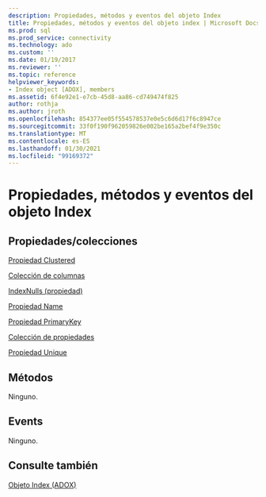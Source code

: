 ```yaml
---
description: Propiedades, métodos y eventos del objeto Index
title: Propiedades, métodos y eventos del objeto index | Microsoft Docs
ms.prod: sql
ms.prod_service: connectivity
ms.technology: ado
ms.custom: ''
ms.date: 01/19/2017
ms.reviewer: ''
ms.topic: reference
helpviewer_keywords:
- Index object [ADOX], members
ms.assetid: 6f4e92e1-e7cb-45d8-aa86-cd749474f825
author: rothja
ms.author: jroth
ms.openlocfilehash: 854377ee05f554578537e0e5c6d6d17f6c8947ce
ms.sourcegitcommit: 33f0f190f962059826e002be165a2bef4f9e350c
ms.translationtype: MT
ms.contentlocale: es-ES
ms.lasthandoff: 01/30/2021
ms.locfileid: "99169372"
---
```

# <a name="index-object-properties-methods-and-events"></a>Propiedades, métodos y eventos del objeto Index
## <a name="propertiescollections"></a>Propiedades/colecciones  
 [Propiedad Clustered](./clustered-property-adox.md)  
  
 [Colección de columnas](./columns-collection-adox.md)  
  
 [IndexNulls (propiedad)](./indexnulls-property-adox.md)  
  
 [Propiedad Name](./name-property-adox.md)  
  
 [Propiedad PrimaryKey](./primarykey-property-adox.md)  
  
 [Colección de propiedades](../ado-api/properties-collection-ado.md)  
  
 [Propiedad Unique](./unique-property-adox.md)  
  
## <a name="methods"></a>Métodos  
 Ninguno.  
  
## <a name="events"></a>Events  
 Ninguno.  
  
## <a name="see-also"></a>Consulte también  
 [Objeto Index (ADOX)](./index-object-adox.md)